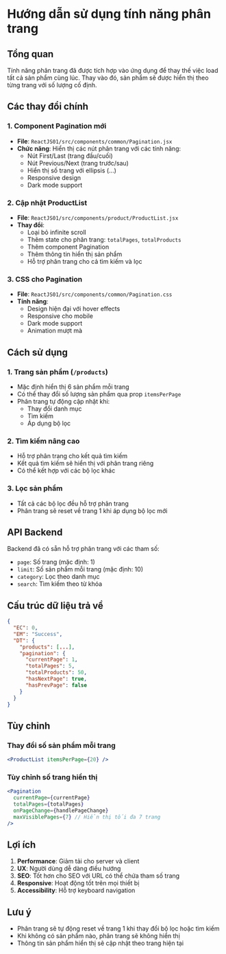 # Hướng dẫn sử dụng tính năng phân trang

## Tổng quan
Tính năng phân trang đã được tích hợp vào ứng dụng để thay thế việc load tất cả sản phẩm cùng lúc. Thay vào đó, sản phẩm sẽ được hiển thị theo từng trang với số lượng cố định.

## Các thay đổi chính

### 1. Component Pagination mới
- **File**: `ReactJS01/src/components/common/Pagination.jsx`
- **Chức năng**: Hiển thị các nút phân trang với các tính năng:
  - Nút First/Last (trang đầu/cuối)
  - Nút Previous/Next (trang trước/sau)
  - Hiển thị số trang với ellipsis (...)
  - Responsive design
  - Dark mode support

### 2. Cập nhật ProductList
- **File**: `ReactJS01/src/components/product/ProductList.jsx`
- **Thay đổi**:
  - Loại bỏ infinite scroll
  - Thêm state cho phân trang: `totalPages`, `totalProducts`
  - Thêm component Pagination
  - Thêm thông tin hiển thị sản phẩm
  - Hỗ trợ phân trang cho cả tìm kiếm và lọc

### 3. CSS cho Pagination
- **File**: `ReactJS01/src/components/common/Pagination.css`
- **Tính năng**:
  - Design hiện đại với hover effects
  - Responsive cho mobile
  - Dark mode support
  - Animation mượt mà

## Cách sử dụng

### 1. Trang sản phẩm (`/products`)
- Mặc định hiển thị 6 sản phẩm mỗi trang
- Có thể thay đổi số lượng sản phẩm qua prop `itemsPerPage`
- Phân trang tự động cập nhật khi:
  - Thay đổi danh mục
  - Tìm kiếm
  - Áp dụng bộ lọc

### 2. Tìm kiếm nâng cao
- Hỗ trợ phân trang cho kết quả tìm kiếm
- Kết quả tìm kiếm sẽ hiển thị với phân trang riêng
- Có thể kết hợp với các bộ lọc khác

### 3. Lọc sản phẩm
- Tất cả các bộ lọc đều hỗ trợ phân trang
- Phân trang sẽ reset về trang 1 khi áp dụng bộ lọc mới

## API Backend
Backend đã có sẵn hỗ trợ phân trang với các tham số:
- `page`: Số trang (mặc định: 1)
- `limit`: Số sản phẩm mỗi trang (mặc định: 10)
- `category`: Lọc theo danh mục
- `search`: Tìm kiếm theo từ khóa

## Cấu trúc dữ liệu trả về
```json
{
  "EC": 0,
  "EM": "Success",
  "DT": {
    "products": [...],
    "pagination": {
      "currentPage": 1,
      "totalPages": 5,
      "totalProducts": 50,
      "hasNextPage": true,
      "hasPrevPage": false
    }
  }
}
```

## Tùy chỉnh

### Thay đổi số sản phẩm mỗi trang
```jsx
<ProductList itemsPerPage={20} />
```

### Tùy chỉnh số trang hiển thị
```jsx
<Pagination 
  currentPage={currentPage}
  totalPages={totalPages}
  onPageChange={handlePageChange}
  maxVisiblePages={7} // Hiển thị tối đa 7 trang
/>
```

## Lợi ích
1. **Performance**: Giảm tải cho server và client
2. **UX**: Người dùng dễ dàng điều hướng
3. **SEO**: Tốt hơn cho SEO với URL có thể chứa tham số trang
4. **Responsive**: Hoạt động tốt trên mọi thiết bị
5. **Accessibility**: Hỗ trợ keyboard navigation

## Lưu ý
- Phân trang sẽ tự động reset về trang 1 khi thay đổi bộ lọc hoặc tìm kiếm
- Khi không có sản phẩm nào, phân trang sẽ không hiển thị
- Thông tin sản phẩm hiển thị sẽ cập nhật theo trang hiện tại